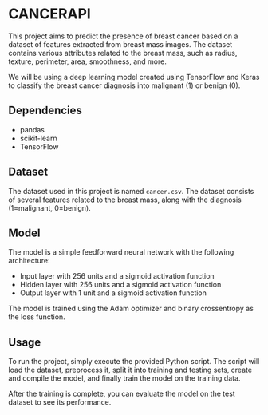 # CANCERAPI

This project aims to predict the presence of breast cancer based on a dataset of features extracted from breast mass images. The dataset contains various attributes related to the breast mass, such as radius, texture, perimeter, area, smoothness, and more.

We will be using a deep learning model created using TensorFlow and Keras to classify the breast cancer diagnosis into malignant (1) or benign (0).

## Dependencies

- pandas
- scikit-learn
- TensorFlow

## Dataset

The dataset used in this project is named `cancer.csv`. The dataset consists of several features related to the breast mass, along with the diagnosis (1=malignant, 0=benign).

## Model

The model is a simple feedforward neural network with the following architecture:

- Input layer with 256 units and a sigmoid activation function
- Hidden layer with 256 units and a sigmoid activation function
- Output layer with 1 unit and a sigmoid activation function

The model is trained using the Adam optimizer and binary crossentropy as the loss function.

## Usage

To run the project, simply execute the provided Python script. The script will load the dataset, preprocess it, split it into training and testing sets, create and compile the model, and finally train the model on the training data.

After the training is complete, you can evaluate the model on the test dataset to see its performance.
